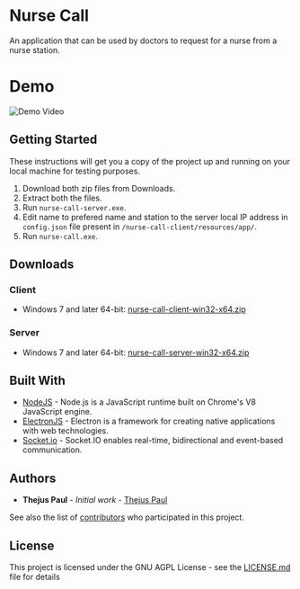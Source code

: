 # Nurse Call

An application that can be used by doctors to request for a nurse from a nurse station.

# Demo

<img src="https://i.imgur.com/NHqzUK5.gif" alt="Demo Video" />

## Getting Started

These instructions will get you a copy of the project up and running on your local machine for testing purposes.

1. Download both zip files from Downloads.
2. Extract both the files.
3. Run ```nurse-call-server.exe```.
4. Edit name to prefered name and station to the server local IP address in ```config.json``` file present in ```/nurse-call-client/resources/app/```.
5. Run ```nurse-call.exe```.

## Downloads

### Client
* Windows 7 and later 64-bit: [nurse-call-client-win32-x64.zip](https://github.com/Thejus-Paul/Nurse-Call/raw/master/nurse-call-client/binaries/nurse-call-client-win32-x64.zip)
### Server
* Windows 7 and later 64-bit: [nurse-call-server-win32-x64.zip](https://github.com/Thejus-Paul/Nurse-Call/raw/master/nurse-call-server/binaries/nurse-call-server-win32-x64.zip)

## Built With

* [NodeJS](https://nodejs.org/en/) - Node.js is a JavaScript runtime built on Chrome's V8 JavaScript engine.
* [ElectronJS](https://www.electronjs.org/) - Electron is a framework for creating native applications with web technologies.
* [Socket.io](https://socket.io/) - Socket.IO enables real-time, bidirectional and event-based communication.

## Authors

* **Thejus Paul** - *Initial work* - [Thejus Paul](https://github.com/Thejus-Paul)

See also the list of [contributors](https://github.com/thejus-paul/nurse-call/graphs/contributors) who participated in this project.

## License

This project is licensed under the GNU AGPL License - see the [LICENSE.md](LICENSE.md) file for details

